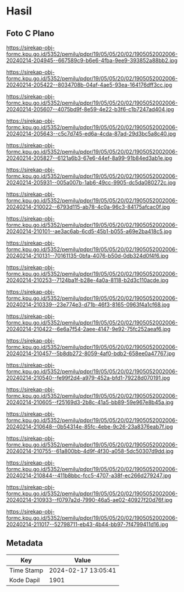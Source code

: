 # Hasil

## Foto C Plano

https://sirekap-obj-formc.kpu.go.id/5352/pemilu/pdpr/19/05/05/20/02/1905052002006-20240214-204945--667589c9-b6e6-4fba-9ee9-393852a88bb2.jpg

https://sirekap-obj-formc.kpu.go.id/5352/pemilu/pdpr/19/05/05/20/02/1905052002006-20240214-205422--8034708b-04af-4ae5-93ea-164176dff3cc.jpg

https://sirekap-obj-formc.kpu.go.id/5352/pemilu/pdpr/19/05/05/20/02/1905052002006-20240214-205607--4075bd9f-8e59-4e22-b3f6-c1b7247ad404.jpg

https://sirekap-obj-formc.kpu.go.id/5352/pemilu/pdpr/19/05/05/20/02/1905052002006-20240214-205643--c5c7d745-ed6a-4cda-87ad-29d3bc5a8c40.jpg

https://sirekap-obj-formc.kpu.go.id/5352/pemilu/pdpr/19/05/05/20/02/1905052002006-20240214-205827--6121a6b3-67e6-44ef-8a99-91b84ed3ab1e.jpg

https://sirekap-obj-formc.kpu.go.id/5352/pemilu/pdpr/19/05/05/20/02/1905052002006-20240214-205931--005a007b-1ab6-49cc-9905-dc5da080272c.jpg

https://sirekap-obj-formc.kpu.go.id/5352/pemilu/pdpr/19/05/05/20/02/1905052002006-20240214-210022--6793d115-ab78-4c0a-96c3-84175afcac0f.jpg

https://sirekap-obj-formc.kpu.go.id/5352/pemilu/pdpr/19/05/05/20/02/1905052002006-20240214-210101--ae3ac6ab-6cd5-45b1-b055-a69e2ba418c5.jpg

https://sirekap-obj-formc.kpu.go.id/5352/pemilu/pdpr/19/05/05/20/02/1905052002006-20240214-210131--70161135-0bfa-4076-b50d-0db324d0f4f6.jpg

https://sirekap-obj-formc.kpu.go.id/5352/pemilu/pdpr/19/05/05/20/02/1905052002006-20240214-210253--7124ba1f-b28e-4a0a-8118-b2d3c110acde.jpg

https://sirekap-obj-formc.kpu.go.id/5352/pemilu/pdpr/19/05/05/20/02/1905052002006-20240214-210339--23e774e3-d71b-46f3-8165-0963f4a1cf68.jpg

https://sirekap-obj-formc.kpu.go.id/5352/pemilu/pdpr/19/05/05/20/02/1905052002006-20240214-210422--6e6a7f54-2aee-4147-9e92-75fc252aeaf6.jpg

https://sirekap-obj-formc.kpu.go.id/5352/pemilu/pdpr/19/05/05/20/02/1905052002006-20240214-210457--5b8db272-8059-4af0-bdb2-658ee0a47767.jpg

https://sirekap-obj-formc.kpu.go.id/5352/pemilu/pdpr/19/05/05/20/02/1905052002006-20240214-210540--fe99f2d4-a979-452a-bfd1-79228d070191.jpg

https://sirekap-obj-formc.kpu.go.id/5352/pemilu/pdpr/19/05/05/20/02/1905052002006-20240214-210605--f25169d3-2b8c-41a5-bb89-59e967e8b45a.jpg

https://sirekap-obj-formc.kpu.go.id/5352/pemilu/pdpr/19/05/05/20/02/1905052002006-20240214-210648--0b54314e-85fc-4ebe-9c26-23a8376eab7f.jpg

https://sirekap-obj-formc.kpu.go.id/5352/pemilu/pdpr/19/05/05/20/02/1905052002006-20240214-210755--61a800bb-4d9f-4f30-a058-5dc50307d9dd.jpg

https://sirekap-obj-formc.kpu.go.id/5352/pemilu/pdpr/19/05/05/20/02/1905052002006-20240214-210844--411b8bbc-fcc5-4707-a38f-ec266d279247.jpg

https://sirekap-obj-formc.kpu.go.id/5352/pemilu/pdpr/19/05/05/20/02/1905052002006-20240214-210933--f0797a2d-7990-46a5-ae02-40927f20d76f.jpg

https://sirekap-obj-formc.kpu.go.id/5352/pemilu/pdpr/19/05/05/20/02/1905052002006-20240214-211017--52798711-eb43-4b44-bb97-7f4799411d16.jpg


## Metadata

| Key        | Value               |
| ---------- | ------------------- |
| Time Stamp | 2024-02-17 13:05:41 |
| Kode Dapil | 1901                |




